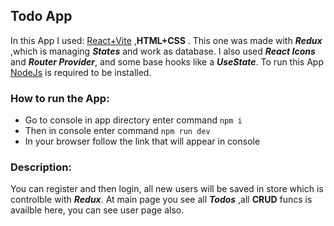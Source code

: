 ## Todo App

In this App I used: [React+Vite](https://vitejs.dev/guide/) ,**HTML+CSS** .
This one was made with ***Redux*** ,which is managing ***States*** and work as database.
I also used ***React Icons*** and ***Router Provider***, and some base hooks like a ***UseState***.
To run this App [NodeJs](https://nodejs.org/en/download/current) is required to be installed.



### How to run the App:

* Go to console in app directory enter command `npm i` 
* Then in console enter command `npm run dev` 
* In your browser follow the link that will appear in console


### Description:

You can register and then login, all new users will be saved in store which is controlble with ***Redux***.
At main page you see all ***Todos*** ,all **CRUD** funcs is availble here, you can see user page also.






